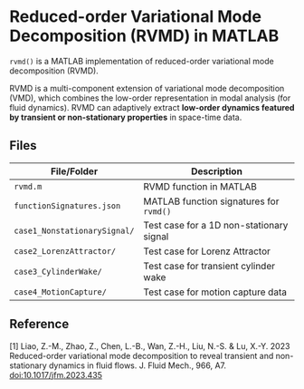 # Reduced-order Variational Mode Decomposition (RVMD) in MATLAB

`rvmd()` is a MATLAB implementation of reduced-order variational mode decomposition (RVMD). 

RVMD is a multi-component extension of variational mode decomposition (VMD), which combines the low-order representation in modal analysis (for fluid dynamics). RVMD can adaptively extract **low-order dynamics featured by transient or non-stationary properties** in space-time data.

## Files

| File/Folder                  | Description                               |
| ---------------------------- | ----------------------------------------- |
| `rvmd.m`                     | RVMD function in MATLAB                            |
| `functionSignatures.json`    | MATLAB function signatures for `rvmd()`   |
| `case1_NonstationarySignal/` | Test case for a 1D non-stationary signal |
| `case2_LorenzAttractor/`     | Test case for Lorenz Attractor            |
| `case3_CylinderWake/`        | Test case for transient cylinder wake     |
| `case4_MotionCapture/`       | Test case for motion capture data         |

## Reference

[1] Liao, Z.-M., Zhao, Z., Chen, L.-B., Wan, Z.-H., Liu, N.-S. & Lu, X.-Y. 2023 Reduced-order variational mode decomposition to reveal transient and non-stationary dynamics in fluid flows. J. Fluid Mech., 966, A7. [doi:10.1017/jfm.2023.435](https://doi.org/10.1017/jfm.2023.435)
